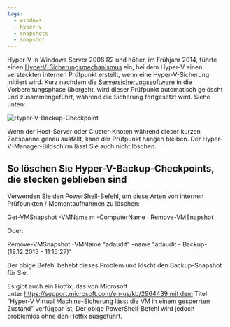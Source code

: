 ```yaml
---
tags:
  - windows
  - hyper-v
  - snapshots
  - snapshot
---
```

Hyper-V in Windows Server 2008 R2 und höher, im Frühjahr 2014, führte einen [HyperV-Sicherungsmechanismus](https://backupchain.com/en/hyper-v-backup/) ein, bei dem Hyper-V einen versteckten internen Prüfpunkt erstellt, wenn eine Hyper-V-Sicherung initiiert wird. Kurz nachdem die [Serversicherungssoftware](https://backupchain.com/en/backupchain/) in die Vorbereitungsphase übergeht, wird dieser Prüfpunkt automatisch gelöscht und zusammengeführt, während die Sicherung fortgesetzt wird. Siehe unten:

![Hyper-V-Backup-Checkpoint](https://hyper-v-backup.backupchain.com/wp-content/uploads/2015/12/hyper-v-backup-checkpoint.png)

Wenn der Host-Server oder Cluster-Knoten während dieser kurzen Zeitspanne genau ausfällt, kann der Prüfpunkt hängen bleiben. Der Hyper-V-Manager-Bildschirm lässt Sie auch nicht löschen.

## So löschen Sie Hyper-V-Backup-Checkpoints, die stecken geblieben sind

Verwenden Sie den PowerShell-Befehl, um diese Arten von internen Prüfpunkten / Momentaufnahmen zu löschen:

  Get-VMSnapshot -VMName <VM-Name hier> m -ComputerName <Hostname hier> |  Remove-VMSnapshot 

Oder:

  Remove-VMSnapshot -VMName "adaudit" -name "adaudit - Backup- (19.12.2015 - 11:15:27)"

Der obige Befehl behebt dieses Problem und löscht den Backup-Snapshot für Sie.

Es gibt auch ein Hotfix, das von Microsoft unter [https://support.microsoft.com/en-us/kb/2964439 mit dem](https://support.microsoft.com/en-us/kb/2964439) Titel “Hyper-V Virtual Machine-Sicherung lässt die VM in einem gesperrten Zustand” verfügbar ist; Der obige PowerShell-Befehl wird jedoch problemlos ohne den Hotfix ausgeführt.